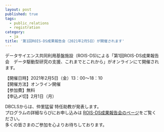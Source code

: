 ```yaml
---
layout: post
published: true
tags:
  - public_relations
  - registration
category:
  - ja
title: '第1回ROIS-DS成果報告会（2021年2月5日）が開催されます'
---
```

データサイエンス共同利用基盤施設（ROIS-DS)による「第1回ROIS-DS成果報告会　データ駆動型研究の支援、これまでとこれから」がオンラインにて開催されます。  <br />

【開催日時】2021年2月5日（金）13：00～18：10 <br />
【開催方法】オンライン開催 <br />
【参加費】無料  <br />
【申込〆切】2月1日（月）  <br />

DBCLSからは、仲里猛留 特任助教が発表します。  <br />
プログラムの詳細ならびにお申し込みは [ROIS-DS成果報告会のページ](https://ds.rois.ac.jp/article/rois-ds_symposium_20210205/ "ROIS-DS成果報告会のページ")をご覧ください。　<br />
多くの皆さまのご参加を心よりお待ちしております。 
